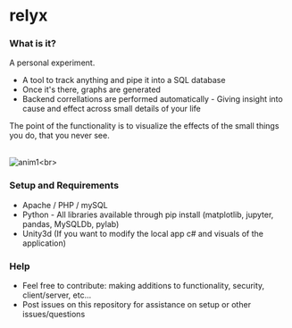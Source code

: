 # relyx

### What is it?

A personal experiment.

- A tool to track anything and pipe it into a SQL database
- Once it's there, graphs are generated
- Backend correllations are performed automatically - Giving insight into cause and effect across small details of your life

The point of the functionality is to visualize the effects of the small things you do, that you never see.
<br><br>

![anim1](https://github.com/eagleEggs/relyx/blob/master/screenShots/relyxGif1.gif?)<br>



### Setup and Requirements

 - Apache / PHP / mySQL
 - Python - All libraries available through pip install (matplotlib, jupyter, pandas, MySQLDb, pylab)
 - Unity3d (If you want to modify the local app c# and visuals of the application)
 
 ### Help
 
  - Feel free to contribute: making additions to functionality, security, client/server, etc...
  - Post issues on this repository for assistance on setup or other issues/questions
 
 
